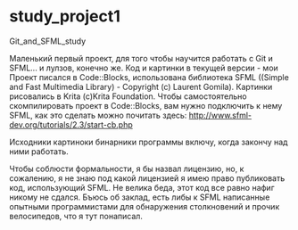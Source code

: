 # study_project1
Git_and_SFML_study


Маленький первый проект, для того чтобы научится работать с Git и SFML... и лулзов, конечно же. 
Код и картинки в текущей версии - мои
Проект писался в Code::Blocks, использована библиотека SFML ((Simple and Fast Multimedia Library) - Copyright (c) Laurent Gomila).
  Картинки рисовались в Krita (c)Krita Foundation. 
Чтобы самостоятельно скомпилировать проект в Code::Blocks, вам нужно подключить к нему SFML, как это сделать можно почитать здесь: 
http://www.sfml-dev.org/tutorials/2.3/start-cb.php

Исходники картиноки бинарники программы включу, когда закончу над ними работать.

Чтобы соблюсти формальности, я бы назвал лицензию, но, к сожалению, я не знаю под какой лицензией я имею право публиковать 
  код, использующий SFML.
Не велика беда, этот код все равно нафиг никому не сдался. Бъюсь об заклад, есть либы к SFML написанные опытными программистами
  для обнаружения столкновений и прочик велосипедов, что я тут понаписал.
